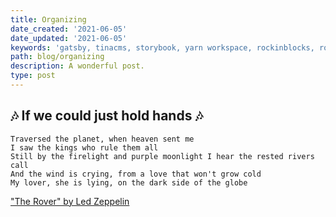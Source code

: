 ```yaml
---
title: Organizing
date_created: '2021-06-05'
date_updated: '2021-06-05'
keywords: 'gatsby, tinacms, storybook, yarn workspace, rockinblocks, rockin blocks'
path: blog/organizing
description: A wonderful post.
type: post
---
```


## 🎶 If we could just hold hands 🎶
```
Traversed the planet, when heaven sent me
I saw the kings who rule them all
Still by the firelight and purple moonlight I hear the rested rivers call
And the wind is crying, from a love that won't grow cold
My lover, she is lying, on the dark side of the globe
```

["The Rover" by Led Zeppelin](https://open.spotify.com/track/4r8AQvzullpWTDpgv70KxD?si=f3108564c6684eab)
